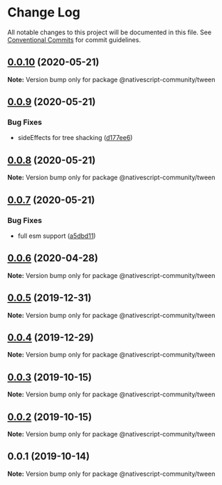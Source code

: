 # Change Log

All notable changes to this project will be documented in this file.
See [Conventional Commits](https://conventionalcommits.org) for commit guidelines.

## [0.0.10](https://github.com/nativescript-community/tween/compare/v0.0.9...v0.0.10) (2020-05-21)

**Note:** Version bump only for package @nativescript-community/tween





## [0.0.9](https://github.com/nativescript-community/tween/compare/v0.0.8...v0.0.9) (2020-05-21)


### Bug Fixes

* sideEffects for tree shacking ([d177ee6](https://github.com/nativescript-community/tween/commit/d177ee6f3fa8df9650e447143d4dff11d4760db9))





## [0.0.8](https://github.com/nativescript-community/tween/compare/v0.0.7...v0.0.8) (2020-05-21)

**Note:** Version bump only for package @nativescript-community/tween





## [0.0.7](https://github.com/nativescript-community/tween/compare/v0.0.6...v0.0.7) (2020-05-21)


### Bug Fixes

* full esm support ([a5dbd11](https://github.com/nativescript-community/tween/commit/a5dbd115d3682be27050f6a15170167e5025fca3))





## [0.0.6](https://github.com/nativescript-community/tween/compare/v0.0.5...v0.0.6) (2020-04-28)

**Note:** Version bump only for package @nativescript-community/tween





## [0.0.5](https://github.com/nativescript-community/tween/compare/v0.0.4...v0.0.5) (2019-12-31)

**Note:** Version bump only for package @nativescript-community/tween





## [0.0.4](https://github.com/nativescript-community/tween/compare/v0.0.3...v0.0.4) (2019-12-29)

**Note:** Version bump only for package @nativescript-community/tween





## [0.0.3](https://github.com/nativescript-community/tween/compare/v0.0.2...v0.0.3) (2019-10-15)

**Note:** Version bump only for package @nativescript-community/tween





## [0.0.2](https://github.com/nativescript-community/tween/compare/v0.0.1...v0.0.2) (2019-10-15)

**Note:** Version bump only for package @nativescript-community/tween





## 0.0.1 (2019-10-14)

**Note:** Version bump only for package @nativescript-community/tween
